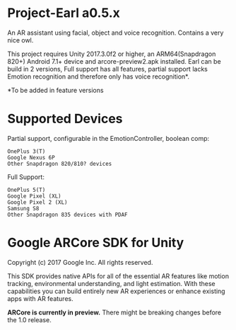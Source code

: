 # Project-Earl a0.5.x
An AR assistant using facial, object and voice recognition. Contains a very nice owl.


This project requires Unity 2017.3.0f2 or higher, an ARM64(Snapdragon 820+) Android 7.1+ device and arcore-preview2.apk installed.
Earl can be build in 2 versions, Full support has all features, partial support lacks Emotion recognition and therefore only has voice recognition*.

*To be added in feature versions

# Supported Devices
Partial support, configurable in the EmotionController, boolean comp:

    OnePlus 3(T)
    Google Nexus 6P
    Other Snapdragon 820/810? devices
    
Full Support:

    OnePlus 5(T)
    Google Pixel (XL)
    Google Pixel 2 (XL)
    Samsung S8
    Other Snapdragon 835 devices with PDAF


Google ARCore SDK for Unity
=====================
Copyright (c) 2017 Google Inc.  All rights reserved.


This SDK provides native APIs for all of the essential AR features like motion tracking, environmental understanding, and light estimation. With these capabilities you can build entirely new AR experiences or enhance existing apps with AR features.

**ARCore is currently in preview.** There might be breaking changes before the 1.0 release.
